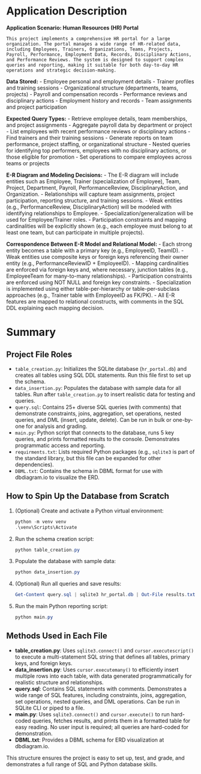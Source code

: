 
# Application Description

**Application Scenario: Human Resources (HR) Portal**
    
    This project implements a comprehensive HR portal for a large organization. The portal manages a wide range of HR-related data, including Employees, Trainers, Organizations, Teams, Projects, Payroll, Performance, Employment Data, Records, Disciplinary Actions, and Performance Reviews. The system is designed to support complex queries and reporting, making it suitable for both day-to-day HR operations and strategic decision-making.
    
**Data Stored:**
    - Employee personal and employment details
    - Trainer profiles and training sessions
    - Organizational structure (departments, teams, projects)
    - Payroll and compensation records
    - Performance reviews and disciplinary actions
    - Employment history and records
    - Team assignments and project participation
    
**Expected Query Types:**
    - Retrieve employee details, team memberships, and project assignments
    - Aggregate payroll data by department or project
    - List employees with recent performance reviews or disciplinary actions
    - Find trainers and their training sessions
    - Generate reports on team performance, project staffing, or organizational structure
    - Nested queries for identifying top performers, employees with no disciplinary actions, or those eligible for promotion
    - Set operations to compare employees across teams or projects
    
**E-R Diagram and Modeling Decisions:**
    - The E-R diagram will include entities such as Employee, Trainer (specialization of Employee), Team, Project, Department, Payroll, PerformanceReview, DisciplinaryAction, and Organization.
    - Relationships will capture team assignments, project participation, reporting structure, and training sessions.
    - Weak entities (e.g., PerformanceReview, DisciplinaryAction) will be modeled with identifying relationships to Employee.
    - Specialization/generalization will be used for Employee/Trainer roles.
    - Participation constraints and mapping cardinalities will be explicitly shown (e.g., each employee must belong to at least one team, but can participate in multiple projects).
    
**Correspondence Between E-R Model and Relational Model:**
    - Each strong entity becomes a table with a primary key (e.g., EmployeeID, TeamID).
    - Weak entities use composite keys or foreign keys referencing their owner entity (e.g., PerformanceReviewID + EmployeeID).
    - Mapping cardinalities are enforced via foreign keys and, where necessary, junction tables (e.g., EmployeeTeam for many-to-many relationships).
    - Participation constraints are enforced using NOT NULL and foreign key constraints.
    - Specialization is implemented using either table-per-hierarchy or table-per-subclass approaches (e.g., Trainer table with EmployeeID as FK/PK).
    - All E-R features are mapped to relational constructs, with comments in the SQL DDL explaining each mapping decision.

# Summary

## Project File Roles

- `table_creation.py`: Initializes the SQLite database (`hr_portal.db`) and creates all tables using SQL DDL statements. Run this file first to set up the schema.
- `data_insertion.py`: Populates the database with sample data for all tables. Run after `table_creation.py` to insert realistic data for testing and queries.
- `query.sql`: Contains 25+ diverse SQL queries (with comments) that demonstrate constraints, joins, aggregation, set operations, nested queries, and DML (insert, update, delete). Can be run in bulk or one-by-one for analysis and grading.
- `main.py`: Python script that connects to the database, runs 5 key queries, and prints formatted results to the console. Demonstrates programmatic access and reporting.
- `requirments.txt`: Lists required Python packages (e.g., `sqlite3` is part of the standard library, but this file can be expanded for other dependencies).
- `DBML.txt`: Contains the schema in DBML format for use with dbdiagram.io to visualize the ERD.

## How to Spin Up the Database from Scratch

1. (Optional) Create and activate a Python virtual environment:
   ```powershell
   python -m venv venv
   .\venv\Scripts\Activate
   ```
2. Run the schema creation script:
   ```powershell
   python table_creation.py
   ```
3. Populate the database with sample data:
   ```powershell
   python data_insertion.py
   ```
4. (Optional) Run all queries and save results:
   ```powershell
   Get-Content query.sql | sqlite3 hr_portal.db | Out-File results.txt
   ```
5. Run the main Python reporting script:
   ```powershell
   python main.py
   ```

## Methods Used in Each File

- **table_creation.py**: Uses `sqlite3.connect()` and `cursor.executescript()` to execute a multi-statement SQL string that defines all tables, primary keys, and foreign keys.
- **data_insertion.py**: Uses `cursor.executemany()` to efficiently insert multiple rows into each table, with data generated programmatically for realistic structure and relationships.
- **query.sql**: Contains SQL statements with comments. Demonstrates a wide range of SQL features, including constraints, joins, aggregation, set operations, nested queries, and DML operations. Can be run in SQLite CLI or piped to a file.
- **main.py**: Uses `sqlite3.connect()` and `cursor.execute()` to run hard-coded queries, fetches results, and prints them in a formatted table for easy reading. No user input is required; all queries are hard-coded for demonstration.
- **DBML.txt**: Provides a DBML schema for ERD visualization at dbdiagram.io.

This structure ensures the project is easy to set up, test, and grade, and demonstrates a full range of SQL and Python database skills.
